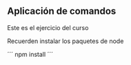 ## Aplicación de comandos

Este es el ejercicio del curso

Recuerden instalar los paquetes de node

´´´
npm install
´´´